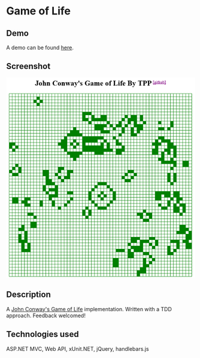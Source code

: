 Game of Life
============

Demo
----

A demo can be found [here](http://tppgameoflife.azurewebsites.net/).

Screenshot
----------

![Screenshot](screenshot.png)

Description
-----------

A [John Conway's Game of Life](http://en.wikipedia.org/wiki/Conway%27s_Game_of_Life) implementation. Written with a TDD approach. Feedback welcomed!

Technologies used
-----------------

ASP.NET MVC, Web API, xUnit.NET, jQuery, handlebars.js